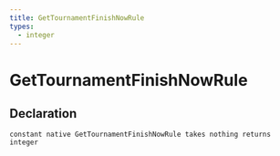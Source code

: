 ```yaml
---
title: GetTournamentFinishNowRule
types:
  - integer
---
```


# GetTournamentFinishNowRule

## Declaration

```
constant native GetTournamentFinishNowRule takes nothing returns integer
```